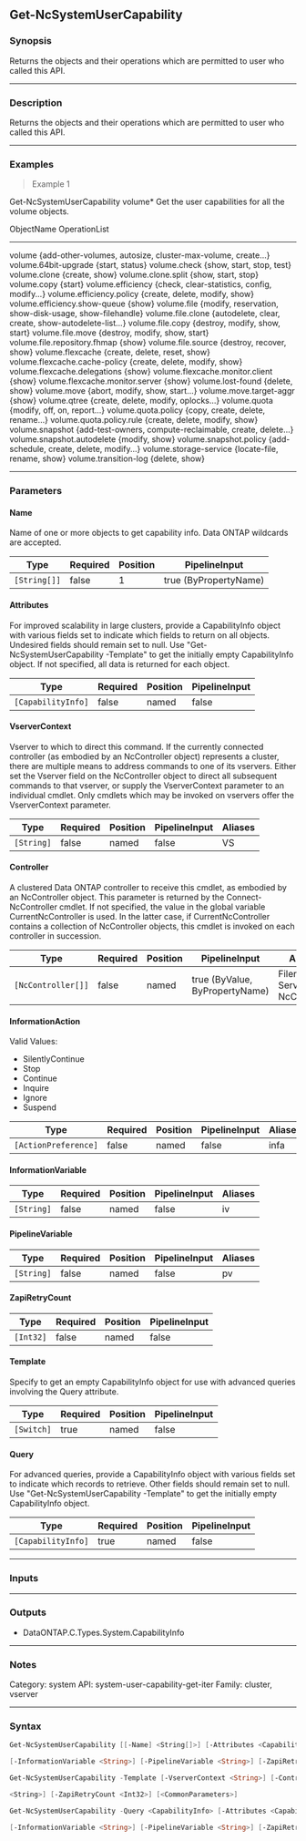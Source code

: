 Get-NcSystemUserCapability
--------------------------

### Synopsis
Returns the objects and their operations which are permitted to user who called this API.

---

### Description

Returns the objects and their operations which are permitted to user who called this API.

---

### Examples
> Example 1

Get-NcSystemUserCapability volume*
Get the user capabilities for all the volume objects.

ObjectName                                              OperationList
----------                                              -------------
volume                                                  {add-other-volumes, autosize, cluster-max-volume, create...}
volume.64bit-upgrade                                    {start, status}
volume.check                                            {show, start, stop, test}
volume.clone                                            {create, show}
volume.clone.split                                      {show, start, stop}
volume.copy                                             {start}
volume.efficiency                                       {check, clear-statistics, config, modify...}
volume.efficiency.policy                                {create, delete, modify, show}
volume.efficiency.show-queue                            {show}
volume.file                                             {modify, reservation, show-disk-usage, show-filehandle}
volume.file.clone                                       {autodelete, clear, create, show-autodelete-list...}
volume.file.copy                                        {destroy, modify, show, start}
volume.file.move                                        {destroy, modify, show, start}
volume.file.repository.fhmap                            {show}
volume.file.source                                      {destroy, recover, show}
volume.flexcache                                        {create, delete, reset, show}
volume.flexcache.cache-policy                           {create, delete, modify, show}
volume.flexcache.delegations                            {show}
volume.flexcache.monitor.client                         {show}
volume.flexcache.monitor.server                         {show}
volume.lost-found                                       {delete, show}
volume.move                                             {abort, modify, show, start...}
volume.move.target-aggr                                 {show}
volume.qtree                                            {create, delete, modify, oplocks...}
volume.quota                                            {modify, off, on, report...}
volume.quota.policy                                     {copy, create, delete, rename...}
volume.quota.policy.rule                                {create, delete, modify, show}
volume.snapshot                                         {add-test-owners, compute-reclaimable, create, delete...}
volume.snapshot.autodelete                              {modify, show}
volume.snapshot.policy                                  {add-schedule, create, delete, modify...}
volume.storage-service                                  {locate-file, rename, show}
volume.transition-log                                   {delete, show}

---

### Parameters
#### **Name**
Name of one or more objects to get capability info.  Data ONTAP wildcards are accepted.

|Type        |Required|Position|PipelineInput        |
|------------|--------|--------|---------------------|
|`[String[]]`|false   |1       |true (ByPropertyName)|

#### **Attributes**
For improved scalability in large clusters, provide a CapabilityInfo object with various fields set to indicate which fields to return on all objects.  Undesired fields should remain set to null.  Use "Get-NcSystemUserCapability -Template" to get the initially empty CapabilityInfo object.  If not specified, all data is returned for each object.

|Type              |Required|Position|PipelineInput|
|------------------|--------|--------|-------------|
|`[CapabilityInfo]`|false   |named   |false        |

#### **VserverContext**
Vserver to which to direct this command.  If the currently connected controller (as embodied by an NcController object) represents a cluster, there are multiple means to address commands to one of its vservers.  Either set the Vserver field on the NcController object to direct all subsequent commands to that vserver, or supply the VserverContext parameter to an individual cmdlet.  Only cmdlets which may be invoked on vservers offer the VserverContext parameter.

|Type      |Required|Position|PipelineInput|Aliases|
|----------|--------|--------|-------------|-------|
|`[String]`|false   |named   |false        |VS     |

#### **Controller**
A clustered Data ONTAP controller to receive this cmdlet, as embodied by an NcController object.  This parameter is returned by the Connect-NcController cmdlet.  If not specified, the value in the global variable CurrentNcController is used.  In the latter case, if CurrentNcController contains a collection of NcController objects, this cmdlet is invoked on each controller in succession.

|Type              |Required|Position|PipelineInput                 |Aliases                          |
|------------------|--------|--------|------------------------------|---------------------------------|
|`[NcController[]]`|false   |named   |true (ByValue, ByPropertyName)|Filer<br/>Server<br/>NcController|

#### **InformationAction**

Valid Values:

* SilentlyContinue
* Stop
* Continue
* Inquire
* Ignore
* Suspend

|Type                |Required|Position|PipelineInput|Aliases|
|--------------------|--------|--------|-------------|-------|
|`[ActionPreference]`|false   |named   |false        |infa   |

#### **InformationVariable**

|Type      |Required|Position|PipelineInput|Aliases|
|----------|--------|--------|-------------|-------|
|`[String]`|false   |named   |false        |iv     |

#### **PipelineVariable**

|Type      |Required|Position|PipelineInput|Aliases|
|----------|--------|--------|-------------|-------|
|`[String]`|false   |named   |false        |pv     |

#### **ZapiRetryCount**

|Type     |Required|Position|PipelineInput|
|---------|--------|--------|-------------|
|`[Int32]`|false   |named   |false        |

#### **Template**
Specify to get an empty CapabilityInfo object for use with advanced queries involving the Query attribute.

|Type      |Required|Position|PipelineInput|
|----------|--------|--------|-------------|
|`[Switch]`|true    |named   |false        |

#### **Query**
For advanced queries, provide a CapabilityInfo object with various fields set to indicate which records to retrieve.  Other fields should remain set to null.  Use "Get-NcSystemUserCapability -Template" to get the initially empty CapabilityInfo object.

|Type              |Required|Position|PipelineInput|
|------------------|--------|--------|-------------|
|`[CapabilityInfo]`|true    |named   |false        |

---

### Inputs

---

### Outputs
* DataONTAP.C.Types.System.CapabilityInfo

---

### Notes
Category: system
API: system-user-capability-get-iter
Family: cluster, vserver

---

### Syntax
```PowerShell
Get-NcSystemUserCapability [[-Name] <String[]>] [-Attributes <CapabilityInfo>] [-VserverContext <String>] [-Controller <NcController[]>] [-InformationAction <ActionPreference>] 
```
```PowerShell
[-InformationVariable <String>] [-PipelineVariable <String>] [-ZapiRetryCount <Int32>] [<CommonParameters>]
```
```PowerShell
Get-NcSystemUserCapability -Template [-VserverContext <String>] [-Controller <NcController[]>] [-InformationAction <ActionPreference>] [-InformationVariable <String>] [-PipelineVariable 
```
```PowerShell
<String>] [-ZapiRetryCount <Int32>] [<CommonParameters>]
```
```PowerShell
Get-NcSystemUserCapability -Query <CapabilityInfo> [-Attributes <CapabilityInfo>] [-VserverContext <String>] [-Controller <NcController[]>] [-InformationAction <ActionPreference>] 
```
```PowerShell
[-InformationVariable <String>] [-PipelineVariable <String>] [-ZapiRetryCount <Int32>] [<CommonParameters>]
```
